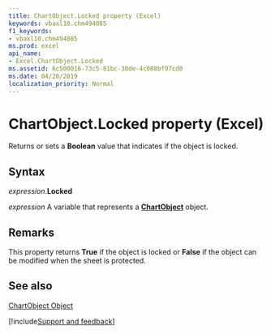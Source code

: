 ```yaml
---
title: ChartObject.Locked property (Excel)
keywords: vbaxl10.chm494085
f1_keywords:
- vbaxl10.chm494085
ms.prod: excel
api_name:
- Excel.ChartObject.Locked
ms.assetid: 6c500016-73c5-81bc-30de-4c008bf97cd0
ms.date: 04/20/2019
localization_priority: Normal
---
```



# ChartObject.Locked property (Excel)

Returns or sets a  **Boolean** value that indicates if the object is locked.


## Syntax

_expression_.**Locked**

_expression_ A variable that represents a **[ChartObject](Excel.ChartObject.md)** object.


## Remarks

This property returns  **True** if the object is locked or **False** if the object can be modified when the sheet is protected.


## See also


[ChartObject Object](Excel.ChartObject.md)

[!include[Support and feedback](~/includes/feedback-boilerplate.md)]